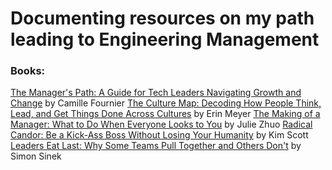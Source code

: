 # Documenting resources on my path leading to Engineering Management

### Books:

[The Manager's Path: A Guide for Tech Leaders Navigating Growth and Change](https://amzn.to/3tB08Zh) by Camille Fournier
[The Culture Map: Decoding How People Think, Lead, and Get Things Done Across Cultures](https://amzn.to/3v9wcEd) by Erin Meyer
[The Making of a Manager: What to Do When Everyone Looks to You](https://amzn.to/32vaIW8) by Julie Zhuo
[Radical Candor: Be a Kick-Ass Boss Without Losing Your Humanity](https://amzn.to/3tyR3QT) by Kim Scott
[Leaders Eat Last: Why Some Teams Pull Together and Others Don't](https://amzn.to/3sAO0X3) by Simon Sinek


